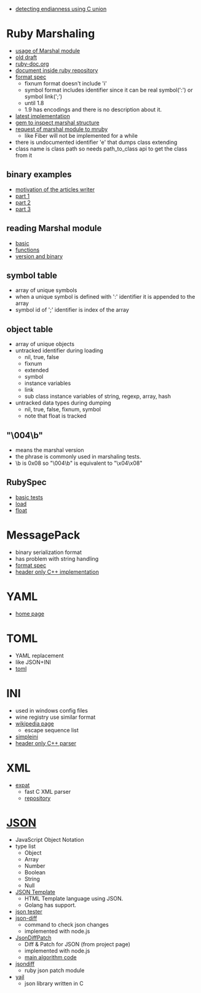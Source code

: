 * [detecting endianness using C union](http://stackoverflow.com/questions/1001307/detecting-endianness-programmatically-in-a-c-program)

# Ruby Marshaling
* [usage of Marshal module](http://www.ruby-doc.org/core-2.0/Marshal.html)
* [old draft](http://www.ruby-lang.org/ja/old-man/html/Marshal_A5D5A5A9A1BCA5DEA5C3A5C8.html)
* [ruby-doc.org](http://ruby-doc.org/core-2.0/doc/marshal_rdoc.html)
* [document inside ruby repository](https://github.com/ruby/ruby/blob/trunk/doc/marshal.rdoc)
* [format spec](http://doc.ruby-lang.org/ja/2.0.0/doc/marshal=2dformat.html)
  * fixnum format doesn't include 'i'
  * symbol format includes identifier since it can be real symbol(':') or symbol link(';')
  * until 1.8
  * 1.9 has encodings and there is no description about it.
* [latest implementation](https://github.com/ruby/ruby/blob/trunk/marshal.c)
* [gem to inspect marshal structure](https://github.com/drbrain/marshal-structure)
* [request of marshal module to mruby](https://github.com/mruby/mruby/issues/53)
  * like Fiber will not be implemented for a while
* there is undocumented identifier 'e' that dumps class extending
* class name is class path so needs path_to_class api to get the class from it

## binary examples
* [motivation of the articles writer](https://github.com/jruby/jruby/issues/456)
* [part 1](http://jakegoulding.com/blog/2013/01/15/a-little-dip-into-rubys-marshal-format/)
* [part 2](http://jakegoulding.com/blog/2013/01/16/another-dip-into-rubys-marshal-format/)
* [part 3](http://jakegoulding.com/blog/2013/01/20/a-final-dip-into-rubys-marshal-format/)

## reading Marshal module
* [basic](http://blog.nhiroki.me/?p=132)
* [functions](http://blog.nhiroki.me/?p=183)
* [version and binary](http://blog.nhiroki.me/?p=249)

## symbol table
* array of unique symbols
* when a unique symbol is defined with ':' identifier it is appended to the array
* symbol id of ';' identifier is index of the array

## object table
* array of unique objects
* untracked identifier during loading
  * nil, true, false
  * fixnum
  * extended
  * symbol
  * instance variables
  * link
  * sub class instance variables of string, regexp, array, hash
* untracked data types during dumping
  * nil, true, false, fixnum, symbol
  * note that float is tracked

## "\004\b"
* means the marshal version
* the phrase is commonly used in marshaling tests.
* \b is 0x08 so "\004\b" is equivalent to "\x04\x08"

## RubySpec
* [basic tests](https://github.com/rubyspec/rubyspec/blob/master/core/marshal/fixtures/marshal_data.rb)
* [load](https://github.com/rubyspec/rubyspec/blob/master/core/marshal/shared/load.rb)
* [float](https://github.com/rubyspec/rubyspec/blob/master/core/marshal/float_spec.rb)

# MessagePack
* binary serialization format
* has problem with string handling
* [format spec](http://wiki.msgpack.org/display/MSGPACK/Format+specification)
* [header only C++ implementation](https://code.google.com/p/msgpack-cpp-lite/)

# YAML
* [home page](http://www.yaml.org/)

# TOML
* YAML replacement
* like JSON+INI
* [toml](https://github.com/mojombo/toml)

# INI
* used in windows config files
* wine registry use similar format
* [wikipedia page](http://en.wikipedia.org/wiki/INI_file)
  * escape sequence list
* [simpleini](https://code.google.com/p/simpleini/)
* [header only C++ parser](https://github.com/Poordeveloper/ini-parser)

# XML
* [expat](http://expat.sourceforge.net/)
  * fast C XML parser
  * [repository](http://expat.cvs.sourceforge.net/viewvc/expat/expat/)

# [JSON](http://json.org/)
* JavaScript Object Notation
* type list
  * Object
  * Array
  * Number
  * Boolean
  * String
  * Null
* [JSON Template](http://json-template.googlecode.com/svn/trunk/doc/Introducing-JSON-Template.html)
  * HTML Template language using JSON.
  * Golang has support.
* [json tester](http://jsonlint.com/)
* [json-diff](https://github.com/andreyvit/json-diff)
  * command to check json changes
  * implemented with node.js
* [JsonDiffPatch](https://github.com/benjamine/JsonDiffPatch)
  * Diff & Patch for JSON (from project page)
  * implemented with node.js
  * [main algorithm code](https://github.com/benjamine/JsonDiffPatch/blob/master/src/jsondiffpatch.js)
* [jsondiff](https://github.com/francois2metz/jsondiff)
  * ruby json patch module
* [yajl](https://github.com/lloyd/yajl)
  * json library written in C